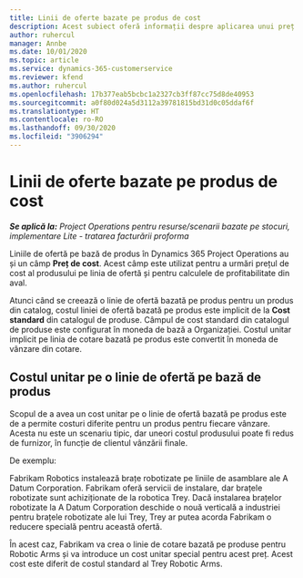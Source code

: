 ```yaml
---
title: Linii de oferte bazate pe produs de cost
description: Acest subiect oferă informații despre aplicarea unui preț de cost unei linii de ofertă pe bază de produs.
author: ruhercul
manager: Annbe
ms.date: 10/01/2020
ms.topic: article
ms.service: dynamics-365-customerservice
ms.reviewer: kfend
ms.author: ruhercul
ms.openlocfilehash: 17b377eab5bcbc1a2327cb3ff87cc75d8de40953
ms.sourcegitcommit: a0f80d024a5d3112a39781815bd31d0c05ddaf6f
ms.translationtype: HT
ms.contentlocale: ro-RO
ms.lasthandoff: 09/30/2020
ms.locfileid: "3906294"
---
```

# <a name="costing-product-based-quote-lines"></a>Linii de oferte bazate pe produs de cost

_**Se aplică la:** Project Operations pentru resurse/scenarii bazate pe stocuri, implementare Lite - tratarea facturării proforma_


Liniile de ofertă pe bază de produs în Dynamics 365 Project Operations au și un câmp **Preț de cost**. Acest câmp este utilizat pentru a urmări prețul de cost al produsului pe linia de ofertă și pentru calculele de profitabilitate din aval.

Atunci când se creează o linie de ofertă bazată pe produs pentru un produs din catalog, costul liniei de ofertă bazată pe produs este implicit de la **Cost standard** din catalogul de produse. Câmpul de cost standard din catalogul de produse este configurat în moneda de bază a Organizației. Costul unitar implicit pe linia de cotare bazată pe produs este convertit în moneda de vânzare din cotare.

## <a name="unit-cost-on-a-product-based-quote-line"></a>Costul unitar pe o linie de ofertă pe bază de produs

Scopul de a avea un cost unitar pe o linie de ofertă bazată pe produs este de a permite costuri diferite pentru un produs pentru fiecare vânzare. Acesta nu este un scenariu tipic, dar uneori costul produsului poate fi redus de furnizor, în funcție de clientul vânzării finale.

De exemplu:

Fabrikam Robotics instalează brațe robotizate pe liniile de asamblare ale A Datum Corporation. Fabrikam oferă servicii de instalare, dar brațele robotizate sunt achiziționate de la robotica Trey. Dacă instalarea brațelor robotizate la A Datum Corporation deschide o nouă verticală a industriei pentru brațele robotizate ale lui Trey, Trey ar putea acorda Fabrikam o reducere specială pentru această ofertă.

În acest caz, Fabrikam va crea o linie de cotare bazată pe produse pentru Robotic Arms și va introduce un cost unitar special pentru acest preț. Acest cost este diferit de costul standard al Trey Robotic Arms.
